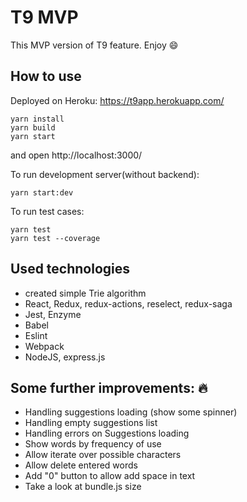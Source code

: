 # T9 MVP
This MVP version of T9 feature. Enjoy :smile:
## How to use 
Deployed on Heroku: https://t9app.herokuapp.com/

```
yarn install
yarn build
yarn start
```
and open http://localhost:3000/

To run development server(without backend):
```
yarn start:dev
```

To run test cases:
```
yarn test
yarn test --coverage
```

## Used technologies
- created simple Trie algorithm
- React, Redux, redux-actions, reselect, redux-saga
- Jest, Enzyme
- Babel
- Eslint
- Webpack
- NodeJS, express.js

## Some further improvements: :fire:

- Handling suggestions loading (show some spinner)
- Handling empty suggestions list
- Handling errors on Suggestions loading
- Show words by frequency of use
- Allow iterate over possible characters
- Allow delete entered words
- Add "0" button to allow add space in text
- Take a look at bundle.js size

